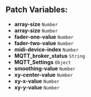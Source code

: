 ## Patch Variables:

* __array-size__ ```Number```
* __array-size__ ```Number```
* __fader-one-value__ ```Number```
* __fader-two-value__ ```Number```
* __midi-device-index__ ```Number```
* __MQTT_broker_status__ ```String```
* __MQTT_Settings__ ```Object```
* __smoothing-value__ ```Number```
* __xy-center-value__ ```Number```
* __xy-x-value__ ```Number```
* __xy-y-value__ ```Number```

